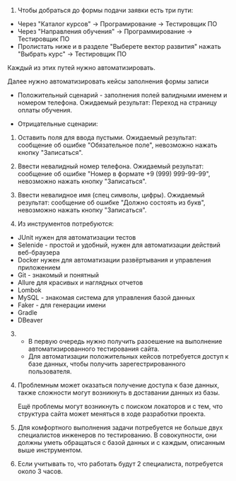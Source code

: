 1. Чтобы добраться до формы подачи заявки есть три пути:
- Через "Каталог курсов" -> Програмирование -> Тестировщик ПО
- Через "Направления обучения" -> Программирование -> Тестировщик ПО
- Пролистать ниже и в разделе "Выберете вектор развития" нажать "Выбрать курс" -> Тестировщик ПО

Каждый из этих путей нужно автоматизировать. 

Далее нужно автоматизировать кейсы заполнения формы записи

 - Положительный сценарий - заполнения полей валидными именем и номером телефона. Ожидаемый результат: Переход на страницу оплаты обучения. 


 - Отрицательные сценарии: 
1. Оставить поля для ввода пустыми. Ожидаемый результат: сообщение об ошибке "Обязательное поле", невозможно нажать кнопку "Записаться". 
2. Ввести невалидный номер телефона. Ожидаемый результат: сообщение об ошибке "Номер в формате +9 (999) 999-99-99", невозможно нажать кнопку "Записаться".
3. Ввести невалидное имя (спец символы, цифры). Ожидаемый результат: сообщение об ошибке "Должно состоять из букв", невозможно нажать кнопку "Записаться".



2. Из инструментов потребуются: 
- JUnit нужен для автоматизации тестов
- Selenide - простой и удобный, нужен для автоматизации действий веб-браузера
- Docker нужен для автоматизации развёртывания и управления приложением
- Git - знакомый и понятный
- Allure для красивых и наглядных отчетов
- Lombok
- MySQL - знакомая система для управления базой данных
- Faker - для генерации имени
- Gradle 
- DBeaver

3. - В первую очередь нужно получить разоешение на выполнение автоматизированного тестирования сайта.
   - Для автоматизации положительных кейсов потребуется доступ к базе данных, чтобы получить зарегестрированного пользователя.


4. Проблемным может оказаться получение доступа к базе данных, также сложности могут возникнуть в доставании данных из базы.
    
   Ещё проблемы могут возникнуть с поиском локаторов и с тем, что структура сайта может меняться в ходе разработки проекта.


5. Для комфортного выполнения задачи потребуется не больше двух специалистов инженеров по тестированию. В совокупности, они должны уметь обращаться с базой данных и с каждым, описанным выше инструментом.

6. Если учитывать то, что работать будут 2 специалиста, потребуется около 3 часов.
